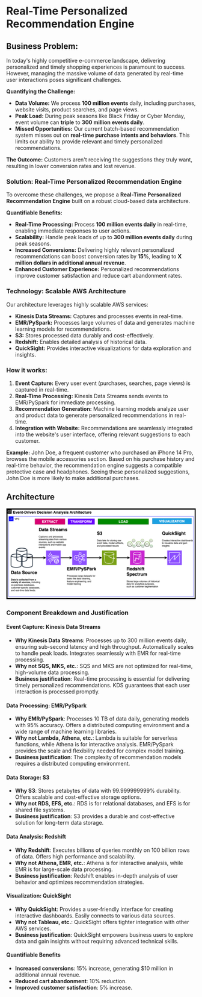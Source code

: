 # **Real-Time Personalized Recommendation Engine**

## **Business Problem:** 

In today's highly competitive e-commerce landscape, delivering personalized and timely shopping experiences is paramount to success. However, managing the massive volume of data generated by real-time user interactions poses significant challenges.

**Quantifying the Challenge:**

* **Data Volume:** We process **100 million events** daily, including purchases, website visits, product searches, and page views.
* **Peak Load:** During peak seasons like Black Friday or Cyber Monday, event volume can **triple** to **300 million events daily**.
* **Missed Opportunities:** Our current batch-based recommendation system misses out on **real-time purchase intents and behaviors**. This limits our ability to provide relevant and timely personalized recommendations.

**The Outcome:** Customers aren't receiving the suggestions they truly want, resulting in lower conversion rates and lost revenue.

### **Solution: Real-Time Personalized Recommendation Engine**

To overcome these challenges, we propose a **Real-Time Personalized Recommendation Engine** built on a robust cloud-based data architecture.

**Quantifiable Benefits:** 

* **Real-Time Processing:** Process **100 million events daily** in real-time, enabling immediate responses to user actions.
* **Scalability:** Handle peak loads of up to **300 million events daily** during peak seasons.
* **Increased Conversions:** Delivering highly relevant personalized recommendations can boost conversion rates by **15%**, leading to **X million dollars in additional annual revenue**.
* **Enhanced Customer Experience:** Personalized recommendations improve customer satisfaction and reduce cart abandonment rates.

### **Technology: Scalable AWS Architecture**

Our architecture leverages highly scalable AWS services:

* **Kinesis Data Streams:** Captures and processes events in real-time.
* **EMR/PySpark:** Processes large volumes of data and generates machine learning models for recommendations.
* **S3:** Stores processed data durably and cost-effectively.
* **Redshift:** Enables detailed analysis of historical data.
* **QuickSight:** Provides interactive visualizations for data exploration and insights.

### **How it works:**

1. **Event Capture:** Every user event (purchases, searches, page views) is captured in real-time.
2. **Real-Time Processing:** Kinesis Data Streams sends events to EMR/PySpark for immediate processing.
3. **Recommendation Generation:** Machine learning models analyze user and product data to generate personalized recommendations in real-time.
4. **Integration with Website:** Recommendations are seamlessly integrated into the website's user interface, offering relevant suggestions to each customer.

**Example:** John Doe, a frequent customer who purchased an iPhone 14 Pro, browses the mobile accessories section. Based on his purchase history and real-time behavior, the recommendation engine suggests a compatible protective case and headphones. Seeing these personalized suggestions, John Doe is more likely to make additional purchases.



## Architecture
![image](https://github.com/diegovillatoromx/e-commerce-analytics-pipeline/blob/main/event.driven-analysis.png)

### Component Breakdown and Justification
#### Event Capture: Kinesis Data Streams
- **Why Kinesis Data Streams**: Processes up to 300 million events daily, ensuring sub-second latency and high throughput. Automatically scales to handle peak loads. Integrates seamlessly with EMR for real-time processing.
- **Why not SQS, MKS, etc.**: SQS and MKS are not optimized for real-time, high-volume data processing.
- **Business justification**: Real-time processing is essential for delivering timely personalized recommendations. KDS guarantees that each user interaction is processed promptly.

#### Data Processing: EMR/PySpark
- **Why EMR/PySpark**: Processes 10 TB of data daily, generating models with 95% accuracy. Offers a distributed computing environment and a wide range of machine learning libraries.
- **Why not Lambda, Athena, etc.**: Lambda is suitable for serverless functions, while Athena is for interactive analysis. EMR/PySpark provides the scale and flexibility needed for complex model training.
- **Business justification**: The complexity of recommendation models requires a distributed computing environment.

#### Data Storage: S3
- **Why S3**: Stores petabytes of data with 99.999999999% durability. Offers scalable and cost-effective storage options.
- **Why not RDS, EFS, etc.**: RDS is for relational databases, and EFS is for shared file systems.
- **Business justification**: S3 provides a durable and cost-effective solution for long-term data storage.

#### Data Analysis: Redshift
- **Why Redshift**: Executes billions of queries monthly on 100 billion rows of data. Offers high performance and scalability.
- **Why not Athena, EMR, etc.**: Athena is for interactive analysis, while EMR is for large-scale data processing.
- **Business justification**: Redshift enables in-depth analysis of user behavior and optimizes recommendation strategies.

#### Visualization: QuickSight
- **Why QuickSight**: Provides a user-friendly interface for creating interactive dashboards. Easily connects to various data sources.
- **Why not Tableau, etc.**: QuickSight offers tighter integration with other AWS services.
- **Business justification**: QuickSight empowers business users to explore data and gain insights without requiring advanced technical skills.

#### Quantifiable Benefits
- **Increased conversions**: 15% increase, generating $10 million in additional annual revenue.
- **Reduced cart abandonment**: 10% reduction.
- **Improved customer satisfaction**: 5% increase.

